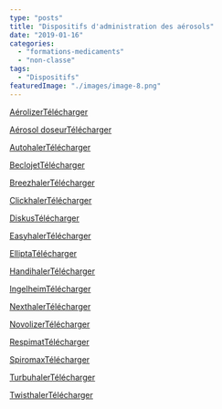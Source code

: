 ```yaml
---
type: "posts"
title: "Dispositifs d'administration des aérosols"
date: "2019-01-16"
categories:
  - "formations-medicaments"
  - "non-classe"
tags:
  - "Dispositifs"
featuredImage: "./images/image-8.png"
---
```


[Aérolizer](https://pharmacie.marionetmarin.fr/wp-content/uploads/2019/01/fiche-AM_aerolizer.pdf)[Télécharger](https://pharmacie.marionetmarin.fr/wp-content/uploads/2019/01/fiche-AM_aerolizer.pdf)

[Aérosol doseur](https://pharmacie.marionetmarin.fr/wp-content/uploads/2019/01/fiche-AM_aerosol-doseur-spray.pdf)[Télécharger](https://pharmacie.marionetmarin.fr/wp-content/uploads/2019/01/fiche-AM_aerosol-doseur-spray.pdf)

[Autohaler](https://pharmacie.marionetmarin.fr/wp-content/uploads/2019/01/fiche-AM_autohaler.pdf)[Télécharger](https://pharmacie.marionetmarin.fr/wp-content/uploads/2019/01/fiche-AM_autohaler.pdf)

[Beclojet](https://pharmacie.marionetmarin.fr/wp-content/uploads/2019/01/fiche-AM_beclojet.pdf)[Télécharger](https://pharmacie.marionetmarin.fr/wp-content/uploads/2019/01/fiche-AM_beclojet.pdf)

[Breezhaler](https://pharmacie.marionetmarin.fr/wp-content/uploads/2019/01/fiche-MM_breezhaler.pdf)[Télécharger](https://pharmacie.marionetmarin.fr/wp-content/uploads/2019/01/fiche-MM_breezhaler.pdf)

[Clickhaler](https://pharmacie.marionetmarin.fr/wp-content/uploads/2019/01/fiche-AM_clickhaler.pdf)[Télécharger](https://pharmacie.marionetmarin.fr/wp-content/uploads/2019/01/fiche-AM_clickhaler.pdf)

[Diskus](https://pharmacie.marionetmarin.fr/wp-content/uploads/2019/01/fiche-AM_diskus.pdf)[Télécharger](https://pharmacie.marionetmarin.fr/wp-content/uploads/2019/01/fiche-AM_diskus.pdf)

[Easyhaler](https://pharmacie.marionetmarin.fr/wp-content/uploads/2019/01/fiche-AM_easyhaler.pdf)[Télécharger](https://pharmacie.marionetmarin.fr/wp-content/uploads/2019/01/fiche-AM_easyhaler.pdf)

[Ellipta](https://pharmacie.marionetmarin.fr/wp-content/uploads/2019/01/fiche-MM_ellipta.pdf)[Télécharger](https://pharmacie.marionetmarin.fr/wp-content/uploads/2019/01/fiche-MM_ellipta.pdf)

[Handihaler](https://pharmacie.marionetmarin.fr/wp-content/uploads/2019/01/fiche-MM_handihaler.pdf)[Télécharger](https://pharmacie.marionetmarin.fr/wp-content/uploads/2019/01/fiche-MM_handihaler.pdf)

[Ingelheim](https://pharmacie.marionetmarin.fr/wp-content/uploads/2019/01/fiche-AM_inhalateur-ingelheim.pdf)[Télécharger](https://pharmacie.marionetmarin.fr/wp-content/uploads/2019/01/fiche-AM_inhalateur-ingelheim.pdf)

[Nexthaler](https://pharmacie.marionetmarin.fr/wp-content/uploads/2019/01/fiche-MM_nexthaler.pdf)[Télécharger](https://pharmacie.marionetmarin.fr/wp-content/uploads/2019/01/fiche-MM_nexthaler.pdf)

[Novolizer](https://pharmacie.marionetmarin.fr/wp-content/uploads/2019/01/fiche-AM_novolizer.pdf)[Télécharger](https://pharmacie.marionetmarin.fr/wp-content/uploads/2019/01/fiche-AM_novolizer.pdf)

[Respimat](https://pharmacie.marionetmarin.fr/wp-content/uploads/2019/01/fiche-MM_respimat.pdf)[Télécharger](https://pharmacie.marionetmarin.fr/wp-content/uploads/2019/01/fiche-MM_respimat.pdf)

[Spiromax](https://pharmacie.marionetmarin.fr/wp-content/uploads/2019/01/fiche-MM_spiromax.pdf)[Télécharger](https://pharmacie.marionetmarin.fr/wp-content/uploads/2019/01/fiche-MM_spiromax.pdf)

[Turbuhaler](https://pharmacie.marionetmarin.fr/wp-content/uploads/2019/01/fiche-AM_turbuhaler.pdf)[Télécharger](https://pharmacie.marionetmarin.fr/wp-content/uploads/2019/01/fiche-AM_turbuhaler.pdf)

[Twisthaler](https://pharmacie.marionetmarin.fr/wp-content/uploads/2019/01/fiche-AM_asmanex-twisthaler.pdf)[Télécharger](https://pharmacie.marionetmarin.fr/wp-content/uploads/2019/01/fiche-AM_asmanex-twisthaler.pdf)

